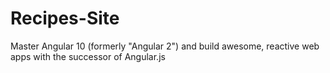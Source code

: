 # Recipes-Site
Master Angular 10 (formerly "Angular 2") and build awesome, reactive web apps with the successor of Angular.js
